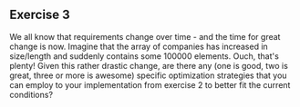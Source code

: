 

## Exercise 3

We all know that requirements change over time - and the time for great change is now. Imagine that the array of companies has increased in size/length and suddenly contains some 100000 elements. Ouch, that's plenty! Given this rather drastic change, are there any (one is good, two is great, three or more is awesome) specific optimization strategies that you can employ to your implementation from exercise 2 to better fit the current conditions?
